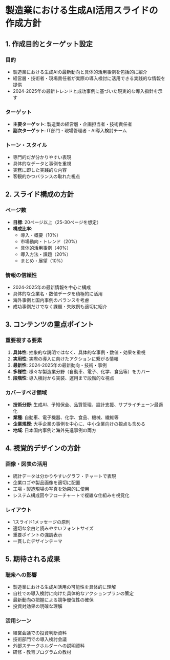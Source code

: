 # 製造業における生成AI活用スライドの作成方針

## 1. 作成目的とターゲット設定

### 目的
- 製造業における生成AIの最新動向と具体的活用事例を包括的に紹介
- 経営層・技術者・現場責任者が実際の導入検討に活用できる実践的な情報を提供
- 2024-2025年の最新トレンドと成功事例に基づいた現実的な導入指針を示す

### ターゲット
- **主要ターゲット**: 製造業の経営層・企画担当者・技術責任者
- **副次ターゲット**: IT部門・現場管理者・AI導入検討チーム

### トーン・スタイル
- 専門的だが分かりやすい表現
- 具体的なデータと事例を重視
- 実務に即した実践的な内容
- 客観的かつバランスの取れた視点

## 2. スライド構成の方針

### ページ数
- **目標**: 20ページ以上（25-30ページを想定）
- **構成比率**: 
  - 導入・概要（10%）
  - 市場動向・トレンド（20%）
  - 具体的活用事例（40%）
  - 導入方法・課題（20%）
  - まとめ・展望（10%）

### 情報の信頼性
- 2024-2025年の最新情報を中心に構成
- 具体的な企業名・数値データを積極的に活用
- 海外事例と国内事例のバランスを考慮
- 成功事例だけでなく課題・失敗例も適切に紹介

## 3. コンテンツの重点ポイント

### 重要視する要素
1. **具体性**: 抽象的な説明ではなく、具体的な事例・数値・効果を重視
2. **実用性**: 実際の導入に向けたアクションに繋がる情報
3. **最新性**: 2024-2025年の最新動向・技術・事例
4. **多様性**: 様々な製造業分野（自動車、電子、化学、食品等）をカバー
5. **段階性**: 導入検討から実装、運用まで段階的な視点

### カバーすべき領域
- **技術分野**: 生成AI、予知保全、品質管理、設計支援、サプライチェーン最適化
- **業種**: 自動車、電子機器、化学、食品、機械、繊維等
- **企業規模**: 大手企業の事例を中心に、中小企業向けの視点も含める
- **地域**: 日本国内事例と海外先進事例の両方

## 4. 視覚的デザインの方針

### 画像・図表の活用
- 統計データは分かりやすいグラフ・チャートで表現
- 企業ロゴや製品画像を適切に配置
- 工場・製造現場の写真を効果的に使用
- システム構成図やフローチャートで複雑な仕組みを視覚化

### レイアウト
- 1スライド1メッセージの原則
- 適切な余白と読みやすいフォントサイズ
- 重要ポイントの強調表示
- 一貫したデザインテーマ

## 5. 期待される成果

### 聴衆への影響
- 製造業における生成AI活用の可能性を具体的に理解
- 自社での導入検討に向けた具体的なアクションプランの策定
- 最新動向の把握による競争優位性の確保
- 投資対効果の明確な理解

### 活用シーン
- 経営会議での投資判断資料
- 技術部門での導入検討会議
- 外部ステークホルダーへの説明資料
- 研修・教育プログラムの教材